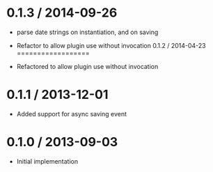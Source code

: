 
0.1.3 / 2014-09-26 
==================

 * parse date strings on instantiation, and on saving

 * Refactor to allow plugin use without invocation
0.1.2 / 2014-04-23
==================
 * Refactored to allow plugin use without invocation

0.1.1 / 2013-12-01
==================

 * Added support for async saving event

0.1.0 / 2013-09-03
==================

 * Initial implementation
